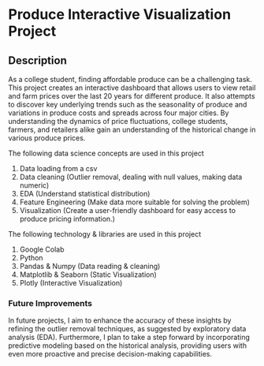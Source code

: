 # Produce Interactive Visualization Project
## Description
As a college student, finding affordable produce can be a challenging task. This project creates an interactive dashboard that allows users to view retail and farm prices over the last 20 years for different produce. It also attempts to discover key underlying trends such as the seasonality of produce and variations in produce costs and spreads across four major cities. 
By understanding the dynamics of price fluctuations, college students, farmers, and retailers alike gain an understanding of the historical change in various produce prices.

The following data science concepts are used in this project

1. Data loading from a csv
2. Data cleaning (Outlier removal, dealing with null values, making data numeric)
3. EDA (Understand statistical distribution)
4. Feature Engineering (Make data more suitable for solving the problem)
5. Visualization (Create a user-friendly dashboard for easy access to produce pricing information.)

The following technology & libraries are used in this project

1. Google Colab
2. Python
3. Pandas & Numpy (Data reading & cleaning)
4. Matplotlib & Seaborn (Static Visualization)
5. Plotly (Interactive Visualization)

### Future Improvements
In future projects, I aim to enhance the accuracy of these insights by refining the outlier removal techniques, as suggested by exploratory data analysis (EDA). 
Furthermore, I plan to take a step forward by incorporating predictive modeling based on the historical analysis, providing users with even more proactive and precise decision-making capabilities.














